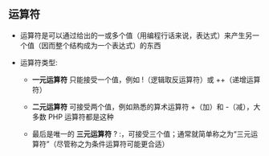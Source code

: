 ## 运算符
* 运算符是可以通过给出的一或多个值（用编程行话来说，表达式）来产生另一个值（因而整个结构成为一个表达式）的东西

* 运算符类型:
    * **一元运算符** 只能接受一个值，例如 !（逻辑取反运算符）或 ++（递增运算符）

    * **二元运算符** 可接受两个值，例如熟悉的算术运算符 +（加）和 -（减），大多数 PHP 运算符都是这种

    * 最后是唯一的 **三元运算符** ? :，可接受三个值；通常就简单称之为“三元运算符”（尽管称之为条件运算符可能更合适）
